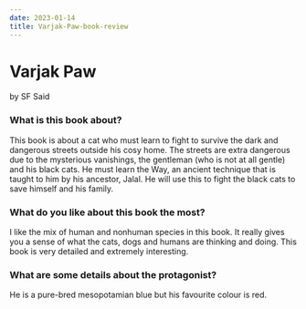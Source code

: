 ```yaml
---
date: 2023-01-14
title: Varjak-Paw-book-review
---
```


# Varjak Paw
by SF Said

### What is this book about?
This book is about a cat who must learn to fight to survive the dark and dangerous streets outside his cosy home. The streets are extra dangerous due to the mysterious vanishings, the gentleman (who is not at all gentle) and his black cats. He must learn the Way, an ancient technique that is taught to him by his ancestor, Jalal. He will use this to fight the black cats to save himself and his family.

### What do you like about this book the most? 
I like the mix of human and nonhuman species in this book. It really gives you a sense of what the cats, dogs and humans are thinking and doing. This book is very detailed and extremely interesting.

### What are some details about the protagonist?
He is a pure-bred mesopotamian blue but his favourite colour is red. 


